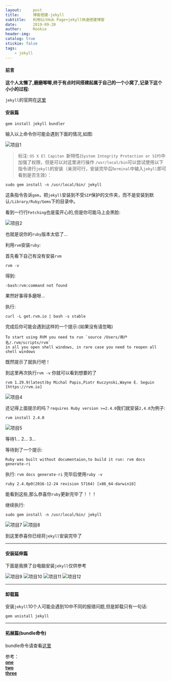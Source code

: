 ```yaml
---
layout:     post
title:      博客搭建-jekyll
subtitle:   利用GitHub Page+jekyll快速搭建博客
date:       2019-09-20
author:     Rookie
header-img: 
catalog: true
stickie: false
tags:
    - jekyll
---
```


#### 前言

**这个人太懒了,磨磨唧唧,终于有点时间搭建起属于自己的一个小窝了,记录下这个小小的过程:**


`jekyll`的官网在[这里](http://jekyllcn.com/)  

#### 安装篇

```
gem install jekyll bundler
```
输入以上命令你可能会遇到下面的情况,如图:

![项目1](/img/20190920/1.jpg)

>标注: `OS X El Capitan `新特性(`System Integrity Protection or SIP`)中加强了权限，但是可以对这里进行操作 `/usr/local/bin`可以尝试使用以下指令进行`jekyll`的安装（亲测可行，安装完毕后t`erminal`中输入`jekyll`即可看到是否生效）：

```
sudo gem install -n /usr/local/bin/ jekyll
```
这条指令告诉`gem`，把`jekyll`安装到不受`SIP`保护的文件夹，而不是安装到默认`/Library/Ruby/Gems`下的目录中。

看到一行行`Fetching`也是蛮开心的,但是你可能马上会黑脸:

![项目2](/img/20190920/2.jpg)

也就是说你的`ruby`版本太低了...

利用`rvm`安装`ruby`:

首先看下自己有没有安装`rvm`

```
rvm -v
```

得到:

```
-bash:rvm:command not found
```

果然好事得多磨呀...

执行:

```
curl -L get.rvm.io | bash -s stable
```

完成后你可能会遇到这样的一个提示:(如果没有请忽略)

```
To start using RVM you need to run `source /Users/用户名/.rvm/scripts/rvm`  
in all you open shell windows, in rare case you need to reopen all shell windows
```

既然提示了就执行吧！

到这里再次执行`rvm -v` 你就可以看到想要的了

```
rvm 1.29.9(latest)by Michal Papis,Piotr Kuczynski,Wayne E. Seguin [https://rvm.io]
```

![项目4](/img/20190920/4.jpg)

还记得上面提示的吗？`requires Ruby version >=2.4.0`我们就安装`2,4.0`为例子:

```
rvm install 2.4.0
```

![项目5](/img/20190920/5.jpg)

等待1... 2... 3...

等待到了一个提示:

```
Ruby was built without documentaion,to build it run: rvm docs generate-ri 
```

执行: `rvm docs generate-ri` 完毕后使用`ruby -v`

```
ruby 2.4.0p0(2016-12-24 revision 57164) [x86_64-darwin18]
```
能看到这些,那么恭喜你`ruby`更新完毕了！！！

继续执行:

```
sudo gem install -n /usr/local/bin/ jekyll
```

![项目7](/img/20190920/7.jpg)
![项目8](/img/20190920/8.jpg)

到这里恭喜你已经将`jekyll`安装完毕了

---
#### 安装延伸篇

下面是我换了台电脑安装`jekyll`仅供参考

![项目9](/img/20190920/9.jpg)
![项目10](/img/20190920/10.jpg)
![项目11](/img/20190920/11.jpg)
![项目12](/img/20190920/12.jpg)

---
#### 卸载篇

安装`jekyll`10个人可能会遇到10中不同的报错问题,但是卸载只有一句话:
```
gem unistall jekyll
```
---

#### 拓展篇(bundle命令)

bundle命令请查看[这里](https://blog.csdn.net/huaishu/article/details/38778777)


参考：  
[**one**](https://www.jianshu.com/p/a97eca5254b8)  
[**two**](https://www.jianshu.com/p/c073e6fc01f5)  
[**three**](https://ruby-china.org/wiki/install_ruby_guide)





















